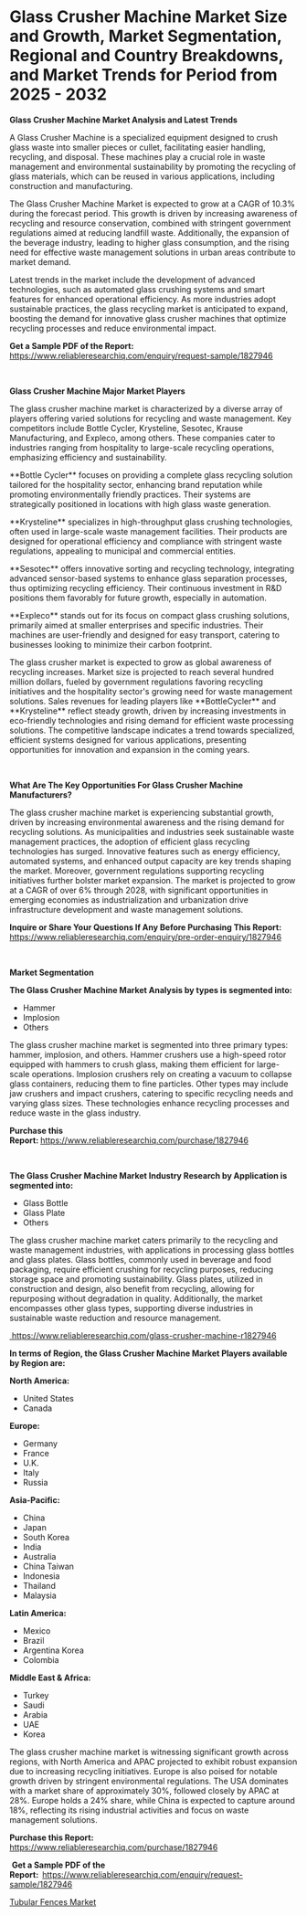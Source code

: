 <p><h1>Glass Crusher Machine Market Size and Growth, Market Segmentation, Regional and Country Breakdowns, and Market Trends for Period from 2025 -  2032</h1></p><p><strong>Glass Crusher Machine Market Analysis and Latest Trends</strong></p>
<p><p>A Glass Crusher Machine is a specialized equipment designed to crush glass waste into smaller pieces or cullet, facilitating easier handling, recycling, and disposal. These machines play a crucial role in waste management and environmental sustainability by promoting the recycling of glass materials, which can be reused in various applications, including construction and manufacturing.</p><p>The Glass Crusher Machine Market is expected to grow at a CAGR of 10.3% during the forecast period. This growth is driven by increasing awareness of recycling and resource conservation, combined with stringent government regulations aimed at reducing landfill waste. Additionally, the expansion of the beverage industry, leading to higher glass consumption, and the rising need for effective waste management solutions in urban areas contribute to market demand. </p><p>Latest trends in the market include the development of advanced technologies, such as automated glass crushing systems and smart features for enhanced operational efficiency. As more industries adopt sustainable practices, the glass recycling market is anticipated to expand, boosting the demand for innovative glass crusher machines that optimize recycling processes and reduce environmental impact.</p></p>
<p><strong>Get a Sample PDF of the Report:&nbsp;</strong> <a href="https://www.reliableresearchiq.com/enquiry/request-sample/1827946?utm_campaign=2298&utm_medium=2&utm_source=Github&utm_content=ia&utm_term=18022025&utm_id=glass-crusher-machine">https://www.reliableresearchiq.com/enquiry/request-sample/1827946</a></p>
<p>&nbsp;</p>
<p><strong>Glass Crusher Machine Major Market Players</strong></p>
<p><p>The glass crusher machine market is characterized by a diverse array of players offering varied solutions for recycling and waste management. Key competitors include Bottle Cycler, Krysteline, Sesotec, Krause Manufacturing, and Expleco, among others. These companies cater to industries ranging from hospitality to large-scale recycling operations, emphasizing efficiency and sustainability.</p><p>**Bottle Cycler** focuses on providing a complete glass recycling solution tailored for the hospitality sector, enhancing brand reputation while promoting environmentally friendly practices. Their systems are strategically positioned in locations with high glass waste generation.</p><p>**Krysteline** specializes in high-throughput glass crushing technologies, often used in large-scale waste management facilities. Their products are designed for operational efficiency and compliance with stringent waste regulations, appealing to municipal and commercial entities.</p><p>**Sesotec** offers innovative sorting and recycling technology, integrating advanced sensor-based systems to enhance glass separation processes, thus optimizing recycling efficiency. Their continuous investment in R&D positions them favorably for future growth, especially in automation.</p><p>**Expleco** stands out for its focus on compact glass crushing solutions, primarily aimed at smaller enterprises and specific industries. Their machines are user-friendly and designed for easy transport, catering to businesses looking to minimize their carbon footprint.</p><p>The glass crusher market is expected to grow as global awareness of recycling increases. Market size is projected to reach several hundred million dollars, fueled by government regulations favoring recycling initiatives and the hospitality sector's growing need for waste management solutions. Sales revenues for leading players like **BottleCycler** and **Krysteline** reflect steady growth, driven by increasing investments in eco-friendly technologies and rising demand for efficient waste processing solutions. The competitive landscape indicates a trend towards specialized, efficient systems designed for various applications, presenting opportunities for innovation and expansion in the coming years.</p></p>
<p>&nbsp;</p>
<p><strong>What Are The Key Opportunities For Glass Crusher Machine Manufacturers?</strong></p>
<p><p>The glass crusher machine market is experiencing substantial growth, driven by increasing environmental awareness and the rising demand for recycling solutions. As municipalities and industries seek sustainable waste management practices, the adoption of efficient glass recycling technologies has surged. Innovative features such as energy efficiency, automated systems, and enhanced output capacity are key trends shaping the market. Moreover, government regulations supporting recycling initiatives further bolster market expansion. The market is projected to grow at a CAGR of over 6% through 2028, with significant opportunities in emerging economies as industrialization and urbanization drive infrastructure development and waste management solutions.</p></p>
<p><strong>Inquire or Share Your Questions If Any Before Purchasing This Report:</strong> <a href="https://www.reliableresearchiq.com/enquiry/pre-order-enquiry/1827946?utm_campaign=2298&utm_medium=2&utm_source=Github&utm_content=ia&utm_term=18022025&utm_id=glass-crusher-machine">https://www.reliableresearchiq.com/enquiry/pre-order-enquiry/1827946</a></p>
<p>&nbsp;</p>
<p><strong>Market Segmentation</strong></p>
<p><strong>The Glass Crusher Machine Market Analysis by types is segmented into:</strong></p>
<p><ul><li>Hammer</li><li>Implosion</li><li>Others</li></ul></p>
<p><p>The glass crusher machine market is segmented into three primary types: hammer, implosion, and others. Hammer crushers use a high-speed rotor equipped with hammers to crush glass, making them efficient for large-scale operations. Implosion crushers rely on creating a vacuum to collapse glass containers, reducing them to fine particles. Other types may include jaw crushers and impact crushers, catering to specific recycling needs and varying glass sizes. These technologies enhance recycling processes and reduce waste in the glass industry.</p></p>
<p><strong>Purchase this Report:&nbsp;</strong><a href="https://www.reliableresearchiq.com/purchase/1827946?utm_campaign=2298&utm_medium=2&utm_source=Github&utm_content=ia&utm_term=18022025&utm_id=glass-crusher-machine">https://www.reliableresearchiq.com/purchase/1827946</a></p>
<p>&nbsp;</p>
<p><strong>The Glass Crusher Machine Market Industry Research by Application is segmented into:</strong></p>
<p><ul><li>Glass Bottle</li><li>Glass Plate</li><li>Others</li></ul></p>
<p><p>The glass crusher machine market caters primarily to the recycling and waste management industries, with applications in processing glass bottles and glass plates. Glass bottles, commonly used in beverage and food packaging, require efficient crushing for recycling purposes, reducing storage space and promoting sustainability. Glass plates, utilized in construction and design, also benefit from recycling, allowing for repurposing without degradation in quality. Additionally, the market encompasses other glass types, supporting diverse industries in sustainable waste reduction and resource management.</p></p>
<p><a href="https://www.reliableresearchiq.com/glass-crusher-machine-r1827946?utm_campaign=2298&utm_medium=2&utm_source=Github&utm_content=ia&utm_term=18022025&utm_id=glass-crusher-machine">&nbsp;https://www.reliableresearchiq.com/glass-crusher-machine-r1827946</a></p>
<p><strong>In terms of Region, the Glass Crusher Machine Market Players available by Region are:</strong></p>
<p>
    <p> <strong> North America: </strong>
        <ul>
            <li>United States</li>
            <li>Canada</li>
        </ul>
        </p> 
    <p> <strong> Europe: </strong>
        <ul>
            <li>Germany</li>
            <li>France</li>
            <li>U.K.</li>
            <li>Italy</li>
            <li>Russia</li>
        </ul>
        </p> 
    <p> <strong> Asia-Pacific: </strong>
        <ul>
            <li>China</li>
            <li>Japan</li>
            <li>South Korea</li>
            <li>India</li>
            <li>Australia</li>
            <li>China Taiwan</li>
            <li>Indonesia</li>
            <li>Thailand</li>
            <li>Malaysia</li>
        </ul>
        </p> 
    <p> <strong> Latin America: </strong>
        <ul>
            <li>Mexico</li>
            <li>Brazil</li>
            <li>Argentina Korea</li>
            <li>Colombia</li>
        </ul>
        </p> 
    <p> <strong> Middle East & Africa: </strong>
        <ul>
            <li>Turkey</li>
            <li>Saudi</li>
            <li>Arabia</li>
            <li>UAE</li>
            <li>Korea</li>
        </ul>
    </p>
    </p>
<p><p>The glass crusher machine market is witnessing significant growth across regions, with North America and APAC projected to exhibit robust expansion due to increasing recycling initiatives. Europe is also poised for notable growth driven by stringent environmental regulations. The USA dominates with a market share of approximately 30%, followed closely by APAC at 28%. Europe holds a 24% share, while China is expected to capture around 18%, reflecting its rising industrial activities and focus on waste management solutions.</p></p>
<p><strong>Purchase this Report: </strong><a href="https://www.reliableresearchiq.com/purchase/1827946?utm_campaign=2298&utm_medium=2&utm_source=Github&utm_content=ia&utm_term=18022025&utm_id=glass-crusher-machine">https://www.reliableresearchiq.com/purchase/1827946</a></p>
<p>&nbsp;<strong>Get a Sample PDF of the Report:&nbsp;&nbsp;</strong><a href="https://www.reliableresearchiq.com/enquiry/request-sample/1827946?utm_campaign=2298&utm_medium=2&utm_source=Github&utm_content=ia&utm_term=18022025&utm_id=glass-crusher-machine">https://www.reliableresearchiq.com/enquiry/request-sample/1827946</a></p>
<p><strong></strong></p>
<p><p><a href="https://github.com/maclarensidney/Market-Research-Report-List-1/blob/main/tubular-fences-market.md?utm_campaign=2298&utm_medium=2&utm_source=Github&utm_content=ia&utm_term=18022025&utm_id=glass-crusher-machine">Tubular Fences Market</a></p></p>